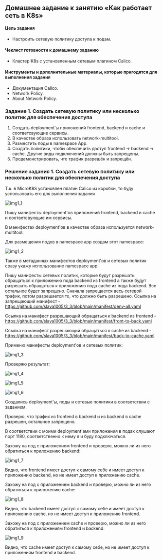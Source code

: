 ## Домашнее задание к занятию «Как работает сеть в K8s»
#### Цель задания
- Настроить сетевую политику доступа к подам.

#### Чеклист готовности к домашнему заданию
- Кластер K8s с установленным сетевым плагином Calico.
#### Инструменты и дополнительные материалы, которые пригодятся для выполнения задания
- Документация Calico.
- Network Policy.
- About Network Policy.

### Задание 1. Создать сетевую политику или несколько политик для обеспечения доступа
1. Создать deployment'ы приложений frontend, backend и cache и соответсвующие сервисы.
2. В качестве образа использовать network-multitool.
3. Разместить поды в namespace App.
4. Создать политики, чтобы обеспечить доступ frontend -> backend -> cache. Другие виды подключений должны быть запрещены.
5. Продемонстрировать, что трафик разрешён и запрещён.

### Решение задания 1. Создать сетевую политику или несколько политик для обеспечения доступа

Т.к. в MicroK8S установлен плагин Calico из коробки, то буду успользовать его для выполнения задания

![img1_1](https://github.com/user-attachments/assets/47ed8cc3-0eaa-4c53-8baf-e0df891d13a8)

Пишу манифесты deployment'ов приложений frontend, backend и cache и соответсвующие им сервисы.

В манифестах deployment'ов в качестве образа используется network-multitool.

Для размещения подов в namespace app создам этот namespace:

![img1_2](https://github.com/user-attachments/assets/d48eed0f-3a92-484a-9fa2-51b9830c3d6c)

Также в метаданных манифестов deployment'ов и сетевых политик сразу укажу использование namespace app.

Пишу манифесты сетевых политик, которые будут разрешать обращаться к приложению пода backend из frontend а также будут разрешать обращаться к приложению пода cache из пода backend. Все остальное будет запрещено. Сначала запрещается весь сетевой трафик, потом разрешается то, что должно быть разрешено.
Ссылка на запрещающий манифест - https://github.com/slava1005/3_3/blob/main/manifest/deny-all.yaml

Ссылка на манифест разрешающий обращаться к backend из frontend - https://github.com/slava1005/3_3/blob/main/manifest/front-to-back.yaml

Ссылка на манифест разрешающий обращаться к cache из backend - https://github.com/slava1005/3_3/blob/main/manifest/back-to-cache.yaml

Применю манифесты deployment'ов и сетевых политик:

![img1_3](https://github.com/user-attachments/assets/2bbbd5fc-9568-4cbd-a9f2-1fe98c1e44f2)

Проверяю результат:

![img1_4](https://github.com/user-attachments/assets/5597233e-e693-4120-8a9c-5d390a7028fe)

![img1_5](https://github.com/user-attachments/assets/285380b7-646c-4fdc-ab90-590eff88b2dd)

![img1_6](https://github.com/user-attachments/assets/c2fa532e-0ba5-44ca-973a-c66da8ebc6ab)

Создались deployment'ы, поды и сетевые политики в соответствии с заданием.

Проверю, что трафик из frontend в backend и из backend в cache разрешен, остальное запрещено.

В соответствии с моими deployment'ами приложения в подах слушают порт 1180, соответственно к нему я и буду подключаться.

Захожу на под с приложением frontend и проверю, можно ли из него обратиться к приложению backend:

![img1_7](https://github.com/user-attachments/assets/25e39a92-b547-41fc-8130-9ca228b4a6c8)

Видно, что frontend имеет доступ к самому себе и имеет доступ к приложению backend, но не имеет доступ к приложению cache.

Захожу на под с приложением backend и проверю, можно ли из него обратиться к приложению cache:

![img1_8](https://github.com/user-attachments/assets/806f18d2-fd91-4e41-849e-49429d7d03a7)

Видно, что backend имеет доступ к самому себе и имеет доступ к приложению cache, но не имеет доступ к приложению frontend.

Захожу на под с приложением cache и проверю, можно ли из него обратиться к приложениям frontend и backend:

![img1_9](https://github.com/user-attachments/assets/e11341ac-7c20-4ae0-ae97-e7d98e85871e)

Видно, что cache имеет доступ к самому себе, но не имеет доступ к приложениям frontend и backend.
